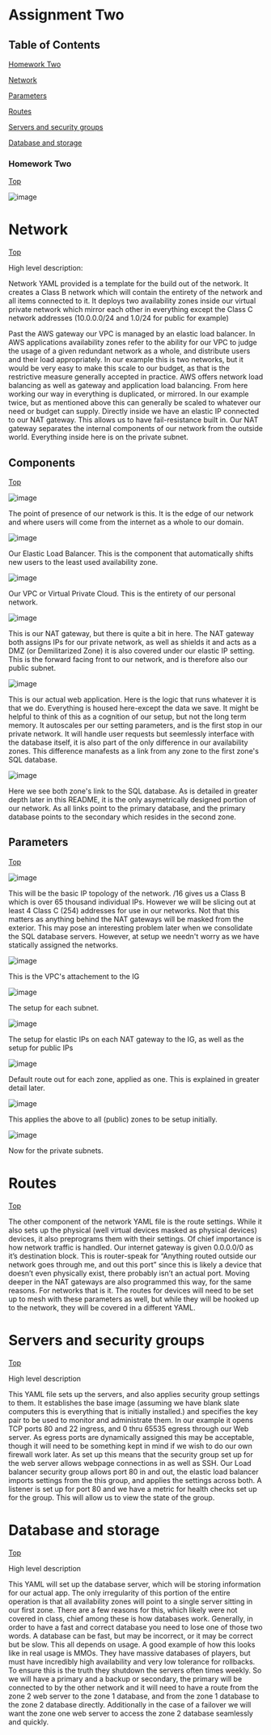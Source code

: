 # Assignment Two

## Table of Contents
[Homework Two](#homework-two)

[Network](#network)

[Parameters](#parameters)

[Routes](#routes)

[Servers and security groups](#servers-and-security-groups)

[Database and storage](#database-and-storage)

### Homework Two

[Top](#table-of-contents)


![image](https://user-images.githubusercontent.com/93015308/163276641-277665b9-8869-49c1-9523-7abb20d49d79.png)


# Network

[Top](#table-of-contents)

High level description:

Network YAML provided is a template for the build out of the network. It creates a Class B network which will contain the entirety of the network and all items connected to it. It deploys two availability zones inside our virtual private network which mirror each other in everything except the Class C network addresses (10.0.0.0/24 and 1.0/24 for public for example) 

Past the AWS gateway our VPC is managed by an elastic load balancer. In AWS applications availability zones refer to the ability for our VPC to judge the usage of a given redundant network as a whole, and distribute users and their load appropriately.  In our example this is two networks, but it would be very easy to make this scale to our budget, as that is the restrictive measure generally accepted in practice.  AWS offers network load balancing as well as gateway and application load balancing. From here working our way in everything is duplicated, or mirrored. In our example twice, but as mentioned above this can generally be scaled to whatever our need or budget can supply. Directly inside we have an elastic IP connected to our NAT gateway. This allows us to have fail-resistance built in. Our NAT gateway separates the internal components of our network from the outside world. Everything inside here is on the private subnet. 

## Components

[Top](#table-of-contents)

![image](https://user-images.githubusercontent.com/93015308/163276765-b8ef4159-bbe4-436f-b7e0-e4eb8cd2ac84.png)

The point of presence of our network is this. It is the edge of our network and where users will come from the internet as a whole to our domain.

![image](https://user-images.githubusercontent.com/93015308/163277716-88ce1bb6-52cd-42c2-b327-b22c829464dd.png)

Our Elastic Load Balancer. This is the component that automatically shifts new users to the least used availability zone.

![image](https://user-images.githubusercontent.com/93015308/163277743-2a02a87d-bf93-4aea-865b-7d6887ad5402.png)

Our VPC or Virtual Private Cloud. This is the entirety of our personal network.

![image](https://user-images.githubusercontent.com/93015308/163278345-31098fef-2dbd-45ee-b217-3ae4453968d7.png)

This is our NAT gateway, but there is quite a bit in here. The NAT gateway both assigns IPs for our private network, as well as shields it and acts as a DMZ (or Demilitarized Zone) it is also covered under our elastic IP setting. This is the forward facing front to our network, and is therefore also our public subnet. 

![image](https://user-images.githubusercontent.com/93015308/163278645-12cc5a72-8e8f-47ce-8fff-ede97a21f86f.png)

This is our actual web application. Here is the logic that runs whatever it is that we do. Everything is housed here-except the data we save. It might be helpful to think of this as a cognition of our setup, but not the long term memory. It autoscales per our setting parameters, and is the first stop in our private network. It will handle user requests but seemlessly interface with the database itself, it is also part of the only difference in our availability zones. This difference manafests as a link from any zone to the first zone's SQL database.

![image](https://user-images.githubusercontent.com/93015308/163279040-02eae5a8-e67f-43f3-8827-cf4486858dd5.png)

Here we see both zone's link to the SQL database. As is detailed in greater depth later in this README, it is the only asymetrically designed portion of our network. As all links point to the primary database, and the primary database points to the secondary which resides in the second zone.

## Parameters

[Top](#table-of-contents)

![image](https://user-images.githubusercontent.com/93015308/163276952-95c4afab-1814-410e-a46a-ac11e205d3c0.png)

This will be the basic IP topology of the network. /16 gives us a Class B which is over 65 thousand individual IPs. However we will be slicing out at least 4 Class C (254) addresses for use in our networks. Not that this matters as anything behind the NAT gateways will be masked from the exterior. This may pose an interesting problem later when we consolidate the SQL database servers. However, at setup we needn't worry as we have statically assigned the networks.

![image](https://user-images.githubusercontent.com/93015308/163277520-ec081144-23aa-421e-bbe5-f4b7ae609fb9.png)

This is the VPC's attachement to the IG

![image](https://user-images.githubusercontent.com/93015308/163279920-d5aeb34a-a6d3-4e01-8248-a8cdec2c7410.png)

The setup for each subnet.

![image](https://user-images.githubusercontent.com/93015308/163280025-3ee7978d-2d3b-40b5-b843-e9c947f4aa32.png)

The setup for elastic IPs on each NAT gateway to the IG, as well as the setup for public IPs

![image](https://user-images.githubusercontent.com/93015308/163280154-d78ba060-2abc-4c1b-a74a-753e32e2ad3f.png)

Default route out for each zone, applied as one. This is explained in greater detail later.

![image](https://user-images.githubusercontent.com/93015308/163280393-4a8fce8f-9cb2-4e4b-9748-32f0741ac2f0.png)

This applies the above to all (public) zones to be setup initially.

![image](https://user-images.githubusercontent.com/93015308/163280506-4125819d-5fae-4361-a507-8fc7952a4aa8.png)

Now for the private subnets.


# Routes

[Top](#table-of-contents)

The other component of the network YAML file is the route settings. While it also sets up the physical (well virtual devices masked as physical devices) devices, it also preprograms them with their settings. Of chief importance is how network traffic is handled. Our internet gateway is given 0.0.0.0/0 as it’s destination block. This is router-speak for “Anything routed outside our network goes through me, and out this port” since this is likely a device that doesn’t even physically exist, there probably isn’t an actual port. Moving deeper in the NAT gateways are also programmed this way, for the same reasons. 
For networks that is it. The routes for devices will need to be set up to mesh with these parameters as well, but while they will be hooked up to the network, they will be covered in a different YAML.

#	Servers and security groups

[Top](#table-of-contents)

High level description

This YAML file sets up the servers, and also applies security group settings to them. It establishes the base image (assuming we have blank slate computers this is everything that is initially installed.) and specifies the key pair to be used to monitor and administrate them. In our example it opens TCP ports 80 and 22 ingress, and 0 thru 65535 egress through our Web server. As egress ports are dynamically assigned this may be acceptable, though it will need to be something kept in mind if we wish to do our own firewall work later. As set up this means that the security group set up for the web server allows webpage connections in as well as SSH.
Our Load balancer security group allows port 80 in and out, the elastic load balancer imports settings from the this group, and applies the settings across both. A listener is set up for port 80 and we have a metric for health checks set up for the group. This will allow us to view the state of the group.

#	Database and storage

[Top](#table-of-contents)

High level description

This YAML will set up the database server, which will be storing information for our actual app. The only irregularity of this portion of the entire operation is that all availability zones will point to a single server sitting in our first zone. There are a few reasons for this, which likely were not covered in class, chief among these is how databases work. Generally, in order to have a fast and correct database you need to lose one of those two words. A database can be fast, but may be incorrect, or it may be correct but be slow. This all depends on usage. A good example of how this looks like in real usage is MMOs. They have massive databases of players, but must have incredibly high availability and very low tolerance for rollbacks. To ensure this is the truth they shutdown the servers often times weekly.  So we will have a primary and a backup or secondary, the primary will be connected to by the other network and it will need to have a route from the zone 2 web server to the zone 1 database, and from the zone 1 database to the zone 2 database directly. Additionally in the case of a failover we will want the zone one web server to access the zone 2 database seamlessly and quickly.
